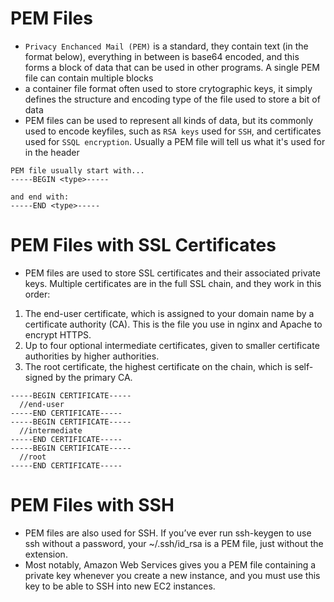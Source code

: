 # **PEM Files**
- `Privacy Enchanced Mail (PEM)` is a standard, they contain text (in the format below), everything in between is base64 encoded, and this forms a block of data that can be used in other programs. A single PEM file can contain multiple blocks
- a container file format often used to store crytographic keys, it simply defines the structure and encoding type of the file used to store a bit of data
- PEM files can be used to represent all kinds of data, but its commonly used to encode keyfiles, such as `RSA keys` used for `SSH`, and certificates used for `SSQL encryption`. Usually a PEM file will tell us what it's used for in the header
```
PEM file usually start with...
-----BEGIN <type>-----

and end with:
-----END <type>-----
```

# **PEM Files with SSL Certificates**
- PEM files are used to store SSL certificates and their associated private keys. Multiple certificates are in the full SSL chain, and they work in this order:
1. The end-user certificate, which is assigned to your domain name by a certificate authority (CA). This is the file you use in nginx and Apache to encrypt HTTPS.
2. Up to four optional intermediate certificates, given to smaller certificate authorities by higher authorities.
3. The root certificate, the highest certificate on the chain, which is self-signed by the primary CA.
```
-----BEGIN CERTIFICATE-----
  //end-user
-----END CERTIFICATE-----
-----BEGIN CERTIFICATE-----
  //intermediate
-----END CERTIFICATE-----
-----BEGIN CERTIFICATE-----
  //root
-----END CERTIFICATE-----
```

# **PEM Files with SSH**
- PEM files are also used for SSH. If you’ve ever run ssh-keygen to use ssh without a password, your ~/.ssh/id_rsa is a PEM file, just without the extension.
- Most notably, Amazon Web Services gives you a PEM file containing a private key whenever you create a new instance, and you must use this key to be able to SSH into new EC2 instances.